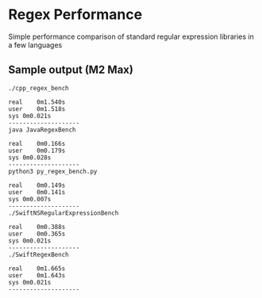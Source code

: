 # Regex Performance

Simple performance comparison of standard regular expression libraries in a few languages

## Sample output (M2 Max)

```
./cpp_regex_bench

real	0m1.540s
user	0m1.518s
sys	0m0.021s
--------------------
java JavaRegexBench

real	0m0.166s
user	0m0.179s
sys	0m0.028s
--------------------
python3 py_regex_bench.py

real	0m0.149s
user	0m0.141s
sys	0m0.007s
--------------------
./SwiftNSRegularExpressionBench

real	0m0.388s
user	0m0.365s
sys	0m0.021s
--------------------
./SwiftRegexBench

real	0m1.665s
user	0m1.643s
sys	0m0.021s
--------------------
```
